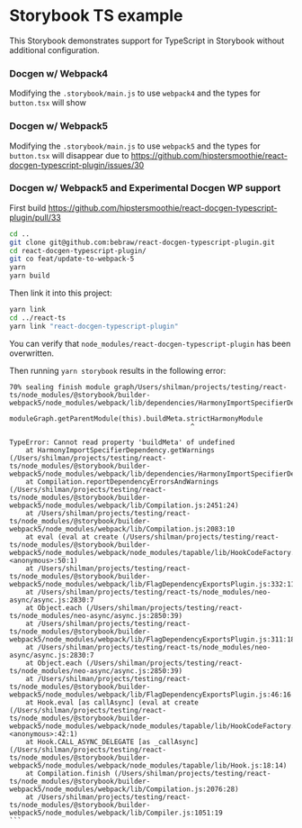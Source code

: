 # Storybook TS example

This Storybook demonstrates support for TypeScript in Storybook without additional configuration.

### Docgen w/ Webpack4

Modifying the `.storybook/main.js` to use `webpack4` and the types for `button.tsx` will show

### Docgen w/ Webpack5

Modifying the `.storybook/main.js` to use `webpack5` and the types for `button.tsx` will disappear due to https://github.com/hipstersmoothie/react-docgen-typescript-plugin/issues/30

### Docgen w/ Webpack5 and Experimental Docgen WP support

First build https://github.com/hipstersmoothie/react-docgen-typescript-plugin/pull/33

```sh
cd ..
git clone git@github.com:bebraw/react-docgen-typescript-plugin.git
cd react-docgen-typescript-plugin/
git co feat/update-to-webpack-5
yarn
yarn build
```

Then link it into this project:

```sh
yarn link
cd ../react-ts
yarn link "react-docgen-typescript-plugin"
```

You can verify that `node_modules/react-docgen-typescript-plugin` has been overwritten.

Then running `yarn storybook` results in the following error:

````
70% sealing finish module graph/Users/shilman/projects/testing/react-ts/node_modules/@storybook/builder-webpack5/node_modules/webpack/lib/dependencies/HarmonyImportSpecifierDependency.js:156
			moduleGraph.getParentModule(this).buildMeta.strictHarmonyModule
			                                 ^

TypeError: Cannot read property 'buildMeta' of undefined
    at HarmonyImportSpecifierDependency.getWarnings (/Users/shilman/projects/testing/react-ts/node_modules/@storybook/builder-webpack5/node_modules/webpack/lib/dependencies/HarmonyImportSpecifierDependency.js:156:37)
    at Compilation.reportDependencyErrorsAndWarnings (/Users/shilman/projects/testing/react-ts/node_modules/@storybook/builder-webpack5/node_modules/webpack/lib/Compilation.js:2451:24)
    at /Users/shilman/projects/testing/react-ts/node_modules/@storybook/builder-webpack5/node_modules/webpack/lib/Compilation.js:2083:10
    at eval (eval at create (/Users/shilman/projects/testing/react-ts/node_modules/@storybook/builder-webpack5/node_modules/webpack/node_modules/tapable/lib/HookCodeFactory.js:33:10), <anonymous>:50:1)
    at /Users/shilman/projects/testing/react-ts/node_modules/@storybook/builder-webpack5/node_modules/webpack/lib/FlagDependencyExportsPlugin.js:332:11
    at /Users/shilman/projects/testing/react-ts/node_modules/neo-async/async.js:2830:7
    at Object.each (/Users/shilman/projects/testing/react-ts/node_modules/neo-async/async.js:2850:39)
    at /Users/shilman/projects/testing/react-ts/node_modules/@storybook/builder-webpack5/node_modules/webpack/lib/FlagDependencyExportsPlugin.js:311:18
    at /Users/shilman/projects/testing/react-ts/node_modules/neo-async/async.js:2830:7
    at Object.each (/Users/shilman/projects/testing/react-ts/node_modules/neo-async/async.js:2850:39)
    at /Users/shilman/projects/testing/react-ts/node_modules/@storybook/builder-webpack5/node_modules/webpack/lib/FlagDependencyExportsPlugin.js:46:16
    at Hook.eval [as callAsync] (eval at create (/Users/shilman/projects/testing/react-ts/node_modules/@storybook/builder-webpack5/node_modules/webpack/node_modules/tapable/lib/HookCodeFactory.js:33:10), <anonymous>:42:1)
    at Hook.CALL_ASYNC_DELEGATE [as _callAsync] (/Users/shilman/projects/testing/react-ts/node_modules/@storybook/builder-webpack5/node_modules/webpack/node_modules/tapable/lib/Hook.js:18:14)
    at Compilation.finish (/Users/shilman/projects/testing/react-ts/node_modules/@storybook/builder-webpack5/node_modules/webpack/lib/Compilation.js:2076:28)
    at /Users/shilman/projects/testing/react-ts/node_modules/@storybook/builder-webpack5/node_modules/webpack/lib/Compiler.js:1051:19
```

````
